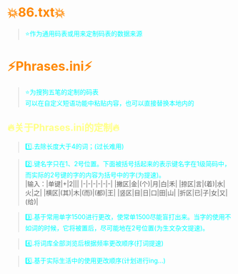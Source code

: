 # <font color=#ff8800>:boom:86.txt:boom:</font>
> <font color=#00ffff>:star:作为通用码表或用来定制码表的数据来源</font>

# <font color=#ff8800>:zap:Phrases.ini:zap:</font>
> <font color=#00ffff>:star:为搜狗五笔的定制的码表</font>     
> <font color=#00ffff>可以在自定义短语功能中粘贴内容，也可以直接替换本地内的</font>    


## <font color=#ffff88>:fire:关于Phrases.ini的定制:fire:</font>
> <font color=#00ffff>:one:.去除长度大于4的词；(过长难用)</font>    

> <font color=#00ffff>:two:.键名字只在1、2号位置。下面被括号括起来的表示键名字在1级简码中，而实际的2号键的字的内容为括号中的字(为提速)。</font>    
> |输入：|单键|+|2|||
> |-|-|-|-|-|-|
> |撇区|金|(个)|月|白|禾|
> |捺区|言|(着)|水|火|之|
> |横区|(其)|木|(而)|(都)|王|
> |竖区|目|日|口|田|山|
> |折区|已|子|女|又|(给)|

> <font color=#00ffff>:three:.基于常用单字1500进行更改，使常单1500尽能盲打出来。当字的使用不如词的时候，它将被置后，尽可能地在2号位置(为生文杂文提速)。</font>    

> <font color=#00ffff>:four:.将词库全部浏览后根据频率更改顺序(打词提速)</font>    

> <font color=#00ffff>:five:.基于实际生活中的使用更改顺序(计划进行ing...)</font>    


